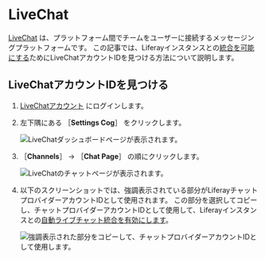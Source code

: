 # LiveChat

[LiveChat](https://www.livechat.com/) は、プラットフォーム間でチームをユーザーに接続するメッセージングプラットフォームです。 この記事では、Liferayインスタンスとの[統合を可能にする](../enabling-automated-live-chat-systems.md)ためにLiveChatアカウントIDを見つける方法について説明します。

<a name="locating-your-livechat-account-id" />

## LiveChatアカウントIDを見つける

1. [LiveChatアカウント](https://my.livechatinc.com/) にログインします。

1. 左下隅にある ［**Settings Cog**］ をクリックします。

    ![LiveChatダッシュボードページが表示されます。](./livechat/images/01.png)

1. ［**Channels**］ &rarr; ［**Chat Page**］ の順にクリックします。

    ![LiveChatのチャットページが表示されます。](./livechat/images/02.png)

1. 以下のスクリーンショットでは、強調表示されている部分がLiferayチャットプロバイダーアカウントIDとして使用されます。  この部分を選択してコピーし、チャットプロバイダーアカウントIDとして使用して、Liferayインスタンスとの[自動ライブチャット統合を有効にします](../enabling-automated-live-chat-systems.md)。

    ![強調表示された部分をコピーして、チャットプロバイダーアカウントIDとして使用します。](./livechat/images/03.png)